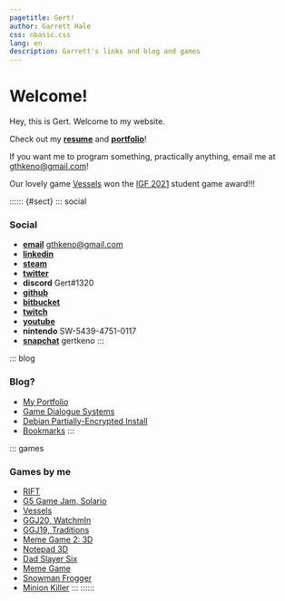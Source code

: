 ```yaml
---
pagetitle: Gert!
author: Garrett Hale
css: nbasic.css
lang: en
description: Garrett's links and blog and games
---
```


# Welcome!

Hey, this is Gert. Welcome to my website.

Check out my [**resume**](resume/) and [**portfolio**](portfolio/)!

If you want me to program something, practically anything, email me at <gthkeno@gmail.com>!

Our lovely game [Vessels](https://vesselsgame.com/) won the [IGF 2021](https://igf.com/2021)
student game award!!!

:::::: {#sect}
::: social
### Social

- [**email**](mailto:gthkeno@gmail.com) gthkeno@gmail.com
- [**linkedin**](https://www.linkedin.com/in/garrett-hale-43b907b9/)
- [**steam**](https://steamcommunity.com/id/gertman)
- [**twitter**](https://twitter.com/gertkeno)
- **discord** Gert#1320
- [**github**](https://github.com/Gertkeno)
- [**bitbucket**](https://bitbucket.org/Gertkeno/)
- [**twitch**](https://www.twitch.tv/gert_h)
- [**youtube**](https://www.youtube.com/user/cptgthkeno/videos)
- **nintendo** SW-5439-4751-0117
- [**snapchat**](Snapchat-1915470728.jpg) gertkeno
:::

::: blog
### Blog?

- [My Portfolio](portfolio/)
- [Game Dialogue Systems](dialogue-systems/)
- [Debian Partially-Encrypted Install](half-crypto/)
- [Bookmarks](bookmarks/)
:::

::: games
### Games by me

- [RIFT](https://www.trionworlds.com/rift/en/)
- [G5 Game Jam, Solario](https://solariogame.itch.io/solario)
- [Vessels](https://www.vesselsgame.com/)
- [GGJ20, WatchmIn](https://globalgamejam.org/2020/games/global-game-jam-2020-2)
- [GGJ19, Traditions](https://globalgamejam.org/2019/games/traditions)
- [Meme Game 2: 3D](https://bitbucket.org/Gertkeno/meme-game-23d/downloads/)
- [Notepad 3D](https://bitbucket.org/Gertkeno/notepad3d/downloads/)
- [Dad Slayer Six](https://gamejolt.com/games/dad-slayer-six/166188)
- [Meme Game](https://gamejolt.com/games/meme-game/163369)
- [Snowman Frogger](https://gamejolt.com/games/snowman-frogger/115638)
- [Minion Killer](https://gamejolt.com/games/minion-killer/79776)
:::
::::::
